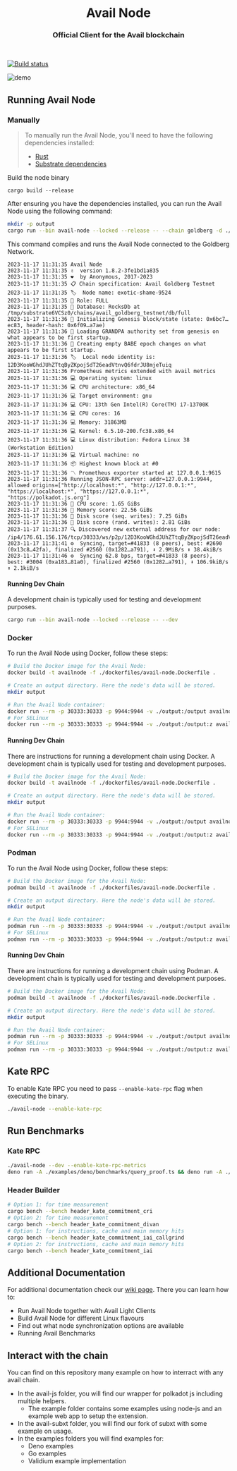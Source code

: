 <div align="Center">
<h1>Avail Node</h1>
<h3>Official Client for the Avail blockchain</h3>
</div>

<br>

[![Build status](https://github.com/availproject/avail/actions/workflows/default.yml/badge.svg)](https://github.com/availproject/avail/actions/workflows/default.yml)


![demo](./.github/img/terminal.jpg)

## Running Avail Node
### Manually

> To manually run the Avail Node, you'll need to have the following dependencies installed:
> - [Rust](https://www.rust-lang.org/learn/get-started)
> - [Substrate dependencies](https://docs.substrate.io/install/)

Build the node binary
```
cargo build --release
```

After ensuring you have the dependencies installed, you can run the Avail Node using the following command:
```bash
mkdir -p output
cargo run --bin avail-node --locked --release -- --chain goldberg -d ./output
```
This command compiles and runs the Avail Node connected to the Goldberg Network.

```
2023-11-17 11:31:35 Avail Node    
2023-11-17 11:31:35 ✌️  version 1.8.2-3fe1bd1a835    
2023-11-17 11:31:35 ❤️  by Anonymous, 2017-2023    
2023-11-17 11:31:35 📋 Chain specification: Avail Goldberg Testnet    
2023-11-17 11:31:35 🏷  Node name: exotic-shame-9524    
2023-11-17 11:31:35 👤 Role: FULL    
2023-11-17 11:31:35 💾 Database: RocksDb at /tmp/substrate6VCSz0/chains/avail_goldberg_testnet/db/full    
2023-11-17 11:31:36 🔨 Initializing Genesis block/state (state: 0x6bc7…ec83, header-hash: 0x6f09…a7ae)    
2023-11-17 11:31:36 👴 Loading GRANDPA authority set from genesis on what appears to be first startup.    
2023-11-17 11:31:36 👶 Creating empty BABE epoch changes on what appears to be first startup.    
2023-11-17 11:31:36 🏷  Local node identity is: 12D3KooWGhdJUhZTtqByZKpojSdT26eadVtnvQ6fdrJU8mjeTuiq    
2023-11-17 11:31:36 Prometheus metrics extended with avail metrics    
2023-11-17 11:31:36 💻 Operating system: linux    
2023-11-17 11:31:36 💻 CPU architecture: x86_64    
2023-11-17 11:31:36 💻 Target environment: gnu    
2023-11-17 11:31:36 💻 CPU: 13th Gen Intel(R) Core(TM) i7-13700K    
2023-11-17 11:31:36 💻 CPU cores: 16    
2023-11-17 11:31:36 💻 Memory: 31863MB    
2023-11-17 11:31:36 💻 Kernel: 6.5.10-200.fc38.x86_64    
2023-11-17 11:31:36 💻 Linux distribution: Fedora Linux 38 (Workstation Edition)    
2023-11-17 11:31:36 💻 Virtual machine: no    
2023-11-17 11:31:36 📦 Highest known block at #0    
2023-11-17 11:31:36 〽️ Prometheus exporter started at 127.0.0.1:9615    
2023-11-17 11:31:36 Running JSON-RPC server: addr=127.0.0.1:9944, allowed origins=["http://localhost:*", "http://127.0.0.1:*", "https://localhost:*", "https://127.0.0.1:*", "https://polkadot.js.org"]    
2023-11-17 11:31:36 🏁 CPU score: 1.65 GiBs    
2023-11-17 11:31:36 🏁 Memory score: 22.56 GiBs    
2023-11-17 11:31:36 🏁 Disk score (seq. writes): 7.25 GiBs    
2023-11-17 11:31:36 🏁 Disk score (rand. writes): 2.81 GiBs    
2023-11-17 11:31:37 🔍 Discovered new external address for our node: /ip4/176.61.156.176/tcp/30333/ws/p2p/12D3KooWGhdJUhZTtqByZKpojSdT26eadVtnvQ6fdrJU8mjeTuiq    
2023-11-17 11:31:41 ⚙️  Syncing, target=#41833 (8 peers), best: #2690 (0x13c8…42fa), finalized #2560 (0x1282…a791), ⬇ 2.9MiB/s ⬆ 38.4kiB/s    
2023-11-17 11:31:46 ⚙️  Syncing 62.8 bps, target=#41833 (8 peers), best: #3004 (0xa183…81a0), finalized #2560 (0x1282…a791), ⬇ 106.9kiB/s ⬆ 2.1kiB/s  
```

#### Running Dev Chain
A development chain is typically used for testing and development purposes.
```bash
cargo run --bin avail-node --locked --release -- --dev
```

### Docker
To run the Avail Node using Docker, follow these steps:

```bash
# Build the Docker image for the Avail Node:
docker build -t availnode -f ./dockerfiles/avail-node.Dockerfile .

# Create an output directory. Here the node's data will be stored.
mkdir output

# Run the Avail Node container:
docker run --rm -p 30333:30333 -p 9944:9944 -v ./output:/output availnode
# For SELinux
docker run --rm -p 30333:30333 -p 9944:9944 -v ./output:/output:z availnode
```

#### Running Dev Chain
There are instructions for running a development chain using Docker. A development chain is typically used for testing and development purposes.

```bash
# Build the Docker image for the Avail Node:
docker build -t availnode -f ./dockerfiles/avail-node.Dockerfile .

# Create an output directory. Here the node's data will be stored.
mkdir output

# Run the Avail Node container:
docker run --rm -p 30333:30333 -p 9944:9944 -v ./output:/output availnode --dev --rpc-methods=unsafe --unsafe-rpc-external --rpc-cors=all
# For SELinux
docker run --rm -p 30333:30333 -p 9944:9944 -v ./output:/output:z availnode --dev --rpc-methods=unsafe --unsafe-rpc-external --rpc-cors=all
```

### Podman
To run the Avail Node using Docker, follow these steps:

```bash
# Build the Docker image for the Avail Node:
podman build -t availnode -f ./dockerfiles/avail-node.Dockerfile .

# Create an output directory. Here the node's data will be stored.
mkdir output

# Run the Avail Node container:
podman run --rm -p 30333:30333 -p 9944:9944 -v ./output:/output availnode
# For SELinux
podman run --rm -p 30333:30333 -p 9944:9944 -v ./output:/output:z availnode
```

#### Running Dev Chain
There are instructions for running a development chain using Podman. A development chain is typically used for testing and development purposes.

```bash
# Build the Docker image for the Avail Node:
podman build -t availnode -f ./dockerfiles/avail-node.Dockerfile .

# Create an output directory. Here the node's data will be stored.
mkdir output

# Run the Avail Node container:
podman run --rm -p 30333:30333 -p 9944:9944 -v ./output:/output availnode --dev --rpc-methods=unsafe --unsafe-rpc-external --rpc-cors=all
# For SELinux
podman run --rm -p 30333:30333 -p 9944:9944 -v ./output:/output:z availnode --dev --rpc-methods=unsafe --unsafe-rpc-external --rpc-cors=all
```

## Kate RPC
To enable Kate RPC you need to pass `--enable-kate-rpc` flag when executing the binary.
```bash
./avail-node --enable-kate-rpc
```

## Run Benchmarks
### Kate RPC
```bash
./avail-node --dev --enable-kate-rpc-metrics
deno run -A ./examples/deno/benchmarks/query_proof.ts && deno run -A ./examples/deno/benchmarks/query_rows.ts && deno run -A ./examples/deno/benchmarks/query_block_length.ts && deno run -A ./examples/deno/benchmarks/query_app_data.ts && deno run -A ./examples/deno/benchmarks/query_data_proof_v2.ts
```

### Header Builder
```bash
# Option 1: for time measurement 
cargo bench --bench header_kate_commitment_cri
# Option 2: for time measurement 
cargo bench --bench header_kate_commitment_divan
# Option 1: for instructions, cache and main memory hits
cargo bench --bench header_kate_commitment_iai_callgrind
# Option 2: for instructions, cache and main memory hits
cargo bench --bench header_kate_commitment_iai
```

## Additional Documentation
For additional documentation check our [wiki page](https://github.com/availproject/avail/wiki).
There you can learn how to:
- Run Avail Node together with Avail Light Clients
- Build Avail Node for different Linux flavours
- Find out what node synchronization options are available
- Running Avail Benchmarks


## Interact with the chain
You can find on this repository many example on how to interract with any avail chain.
- In the avail-js folder, you will find our wrapper for polkadot js including multiple helpers.
    - The example folder contains some examples using node-js and an example web app to setup the extension.
- In the avail-subxt folder, you will find our fork of subxt with some example on usage.
- In the examples folders you will find examples for:
  - Deno examples
  - Go examples
  - Validium example implementation 